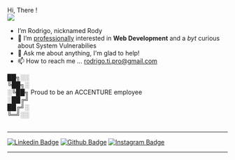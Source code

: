  Hi, There !<br> <img src="https://media.tenor.com/images/17a04f152e6be03486439b85e3bb045b/tenor.gif">

- I’m Rodrigo, nicknamed Rody
- 👀 I’m <u>professionally</u> interested in <strong>Web Development</strong> and a <i>byt</i> curious about System Vulnerabilies
- 💬 Ask me about anything, I'm glad to help! 
- 📫 How to reach me ... rodrigo.ti.pro@gmail.com


██╗░░<br>
╚██╗░<br>
░╚██╗ Proud to be an ACCENTURE employee<br>
░██╔╝<br>
██╔╝░<br>
╚═╝░░<br>
<br>

<hr>

[![Linkedin Badge](https://img.shields.io/badge/-LinkedIn-blue?style=flat-square&logo=Linkedin&logoColor=white&link=https://www.linkedin.com/in/fagnerpsantos/)](https://www.linkedin.com/in/fagnerpsantos/)
[![Github Badge](https://img.shields.io/badge/-GitHub-black?style=flat-square&logo=Github&logoColor=white&link=https://www.github.com/rodypalms/)](https://www.github.com/roypalms/)
[![Instagram Badge](https://img.shields.io/badge/-Instagram-993399?style=flat-square&logo=Instagram&logoColor=white&link=https://www.instagram.com/rodypalms/)](https://www.instagram.com/rodypalms/)

<hr>

